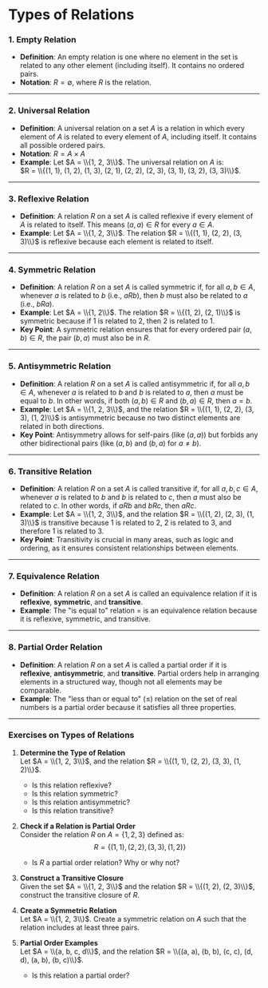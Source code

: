 # Types of Relations

### 1. **Empty Relation**
   - **Definition**: An empty relation is one where no element in the set is related to any other element (including itself). It contains no ordered pairs.
   - **Notation**: $R = \emptyset$, where $R$ is the relation.

---

### 2. **Universal Relation**
   - **Definition**: A universal relation on a set $A$ is a relation in which every element of $A$ is related to every element of $A$, including itself. It contains all possible ordered pairs.
   - **Notation**: $R = A \times A$
   - **Example**: Let $A = \\{1, 2, 3\\}$. The universal relation on $A$ is:  
     $R = \\{(1, 1), (1, 2), (1, 3), (2, 1), (2, 2), (2, 3), (3, 1), (3, 2), (3, 3)\\}$.

---

### 3. **Reflexive Relation**
   - **Definition**: A relation $R$ on a set $A$ is called reflexive if every element of $A$ is related to itself. This means $(a, a) \in R$ for every $a \in A$.
   - **Example**: Let $A = \\{1, 2, 3\\}$. The relation $R = \\{(1, 1), (2, 2), (3, 3)\\}$ is reflexive because each element is related to itself.

---

### 4. **Symmetric Relation**
   - **Definition**: A relation $R$ on a set $A$ is called symmetric if, for all $a, b \in A$, whenever $a$ is related to $b$ (i.e., $aRb$), then $b$ must also be related to $a$ (i.e., $bRa$).
   - **Example**: Let $A = \\{1, 2\\}$. The relation $R = \\{(1, 2), (2, 1)\\}$ is symmetric because if $1$ is related to $2$, then $2$ is related to $1$.
   - **Key Point**: A symmetric relation ensures that for every ordered pair $(a, b) \in R$, the pair $(b, a)$ must also be in $R$.

---

### 5. **Antisymmetric Relation**
   - **Definition**: A relation $R$ on a set $A$ is called antisymmetric if, for all $a, b \in A$, whenever $a$ is related to $b$ and $b$ is related to $a$, then $a$ must be equal to $b$. In other words, if both $(a, b) \in R$ and $(b, a) \in R$, then $a = b$.
   - **Example**: Let $A = \\{1, 2, 3\\}$, and the relation $R = \\{(1, 1), (2, 2), (3, 3), (1, 2)\\}$ is antisymmetric because no two distinct elements are related in both directions.
   - **Key Point**: Antisymmetry allows for self-pairs (like $(a, a)$) but forbids any other bidirectional pairs (like $(a, b)$ and $(b, a)$ for $a \neq b$).

---

### 6. **Transitive Relation**
   - **Definition**: A relation $R$ on a set $A$ is called transitive if, for all $a, b, c \in A$, whenever $a$ is related to $b$ and $b$ is related to $c$, then $a$ must also be related to $c$. In other words, if $aRb$ and $bRc$, then $aRc$.
   - **Example**: Let $A = \\{1, 2, 3\\}$, and the relation $R = \\{(1, 2), (2, 3), (1, 3)\\}$ is transitive because $1$ is related to $2$, $2$ is related to $3$, and therefore $1$ is related to $3$.
   - **Key Point**: Transitivity is crucial in many areas, such as logic and ordering, as it ensures consistent relationships between elements.

---

### 7. **Equivalence Relation**
   - **Definition**: A relation $R$ on a set $A$ is called an equivalence relation if it is **reflexive**, **symmetric**, and **transitive**. 
   - **Example**: The "is equal to" relation $=$ is an equivalence relation because it is reflexive, symmetric, and transitive.

---

### 8. **Partial Order Relation**
   - **Definition**: A relation $R$ on a set $A$ is called a partial order if it is **reflexive**, **antisymmetric**, and **transitive**. Partial orders help in arranging elements in a structured way, though not all elements may be comparable.
   - **Example**: The "less than or equal to" ($\leq$) relation on the set of real numbers is a partial order because it satisfies all three properties.

---

### Exercises on Types of Relations

1. **Determine the Type of Relation**  
   Let $A = \\{1, 2, 3\\}$, and the relation $R = \\{(1, 1), (2, 2), (3, 3), (1, 2)\\}$.  
   - Is this relation reflexive?
   - Is this relation symmetric?
   - Is this relation antisymmetric?
   - Is this relation transitive?

2. **Check if a Relation is Partial Order**  
   Consider the relation $R$ on $A = \{1, 2, 3\}$ defined as:  
   $$
   R = \{(1, 1), (2, 2), (3, 3), (1, 2)\}
   $$
   - Is $R$ a partial order relation? Why or why not?

3. **Construct a Transitive Closure**  
   Given the set $A = \\{1, 2, 3\\}$ and the relation $R = \\{(1, 2), (2, 3)\\}$, construct the transitive closure of $R$.

4. **Create a Symmetric Relation**  
   Let $A = \\{1, 2, 3\\}$. Create a symmetric relation on $A$ such that the relation includes at least three pairs.

5. **Partial Order Examples**  
   Let $A = \\{a, b, c, d\\}$, and the relation $R = \\{(a, a), (b, b), (c, c), (d, d), (a, b), (b, c)\\}$.  
   - Is this relation a partial order?